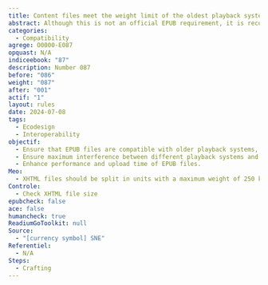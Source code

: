 ```yaml
---
title: Content files meet the weight limit of the oldest playback systems
abstract: Although this is not an official EPUB requirement, it is recommended not to exceed 300 kilobytes for XHTML files. This limit is due to an older version of the Adobe Mobile Reader engine that could not manage larger files. If the XHTML file size was more than 300 kilobytes, the content beyond this limit was not displayed.
categories:
  - Compatibility
agrege: O0000-E087
opquast: N/A
indiceebook: "87"
description: Number 087
before: "086"
weight: "087"
after: "001"
actif: "1"
layout: rules
date: 2024-07-08
tags:
  - Ecodesign
  - Interoperability
objectif:
  - Ensure that EPUB files are compatible with older playback systems, especially those with technical limitations.
  - Ensure maximum interference between different playback systems and platforms.
  - Enhance performance and upload time of EPUB files.
Meo:
  - XHTML files should be split in units with a maximum weight of 250 kB
Controle:
  - Check XHTML file size
epubcheck: false
ace: false
humancheck: true
ReadiumGoToolkit: null
Source:
  - "[currency symbol] SNE"
Referentiel:
  - N/A
Steps:
  - Crafting
---
```

